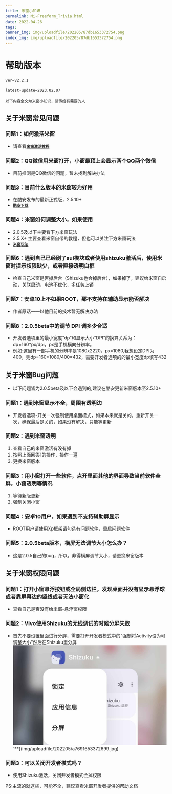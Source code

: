 ```yaml
---
title: 米窗小知识
permalink: Mi-Freeform_Trivia.html
date: 2022-04-26
tags:
banner_img: img/uploadfile/202205/87db1653372754.png
index_img: img/uploadfile/202205/87db1653372754.png
---
```


# 帮助版本
```
ver=v2.2.1

latest-update=2023.02.07

以下内容全文为米窗小知识，请传给有需要的人
```

## 关于米窗常见问题
### 问题1：如何激活米窗
- 请查看<u>[**`米窗激活教程`**](https://bzmshang.top/Mi-Freeform_activation "米窗激活教程")</u>

### 问题2：QQ微信用米窗打开，小窗最顶上会显示两个QQ两个微信
- 目前推测是QQ微信的问题，暂未找到解决办法

### 问题3：目前什么版本的米窗较为好用
- 在酷安发布的最新正式版，2.5.10+
- <u>[**`酷安下载`**](https://www.coolapk1s.com/apk/com.sunshine.freeform "点我转跳至下载处")</u>

### 问题4：米窗如何调整大小，如果使用
- 2.0.5及以下主要看下方米窗玩法
- 2.5.X+ 主要查看米窗自带的教程，但也可以关注下方米窗玩法
- <u>[**`米窗玩法`**](https://bzmshang.top/Mi-Freeform_Play "米窗玩法")</u>

### 问题6：遇到自己已经刷了sui模块或者使用shizuku激活后，使用米窗时提示权限缺少，或者直接透明白框
- 检查自己米窗是否掉后台（Shizuku也会掉后台），如果掉了，建议给米窗自启动，关联启动，电池不优化，多任务上锁

### 问题7：安卓10上不如果ROOT，那不支持在辅助显示能否解决
- 作者原话——以他目前的技术暂无解决办法

### 问题8：2.0.5beta中的调节 DPI 调多少合适
- 开发者选项里的最小宽度“dp”和显示大小“DPI”的换算关系为：dp=160*px/dpi，px是手机横向分辨率。
- 例如:这里有一部手机的分辨率是1080x2220，px=1080,我想设定DPI为400，则dp=160*1080/400=432，需要开发者选项的的最小宽度dp填写432

## 关于米窗Bug问题
- 以下问题皆为2.0.5beta及以下会遇到的,建议在酷安更新米窗版本至2.5.10+

### 问题1：遇到米窗显示不全，周围有透明边
- 开发者选项-开关一次强制使用桌面模式，如果本来就是关的，重新开关一次，确保最后是关的，如果没有解决，只能等更新

### 问题2：遇到米窗透明
1. 查看自己的米窗激活有没有掉
2. 按照上面回答1的操作，操作一遍
3. 更换米窗版本

### 问题3：用小窗打开一些软件，点开里面其他的界面导致当前软件全屏，小窗透明等情况
1. 等待新版更新
2. 强制关闭小窗

### 问题4：安卓10用户，如果遇到不支持辅助屏显示
- ROOT用户请使用Xp框架请勾选有问题软件，重启问题软件

### 问题5：2.0.5beta版本，横屏无法调节大小怎么办？
- 这是2.0.5自己的bug，所以，非得横屏调节大小，请更换米窗版本

## 关于米窗权限问题
### 问题1：打开小窗悬浮按钮或全局侧边栏，发现桌面并没有显示悬浮球或者靠屏幕边的竖线或者无法小窗化
- 查看自己是否没有给米窗-悬浮窗权限

### 问题2：Vivo使用Shizuku的无线调试的时候分屏失败
- 首先不要设置里面进行分屏，需要打开开发者模式中的"强制将Activity设为可调整大小"然后在Shizuku里分屏
![](img/uploadfile/202205/a7691653372699.jpg)`**](img/uploadfile/202205/a7691653372699.jpg)

### 问题3：可以关闭开发者模式吗？
- 使用Shizuku激活，关闭开发者模式会掉权限

PS:主流的就这些，可能不全，建议查看米窗开发者提供的帮助文档